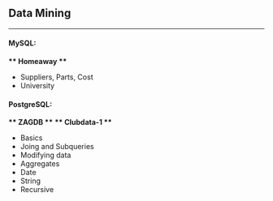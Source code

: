 ## Data Mining
---
#### MySQL:
__** Homeaway **__
* Suppliers, Parts, Cost
* University

#### PostgreSQL:
__** ZAGDB **__
__** Clubdata-1 **__
* Basics
* Joing and Subqueries
* Modifying data
* Aggregates
* Date
* String
* Recursive
